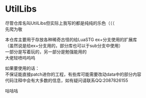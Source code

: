 # UtilLibs
尽管仓库名叫UtilLibs但实际上我写的都是纯纯的乐色（（（  
先爬为敬  
  
本仓库主要用于存放各种稀奇古怪的给LuaSTG ex+分支使用的扩展库  
（虽然说是给ex+分支用的，部分库也可以于sub分支中使用）  
一部分是写着玩的，另一部分是勉强能用的  
大佬轻喷呜呜呜  
  
如果要使用的话：  
不保证能直接patch进你的工程，有些库可能需要改动data中的部分内容  
代码注释中会有大多数的信息，如有疑问请联系QQ:2087826155  
  
咕咕咕  
